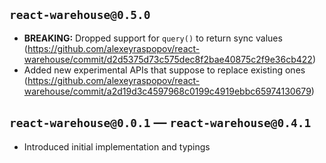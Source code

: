 ## `react-warehouse@0.5.0`

- **BREAKING:** Dropped support for `query()` to return sync values (https://github.com/alexeyraspopov/react-warehouse/commit/d2d5375d73c575dec8f2bae40875c2f9e36cb422)
- Added new experimental APIs that suppose to replace existing ones (https://github.com/alexeyraspopov/react-warehouse/commit/a2d19d3c4597968c0199c4919ebbc65974130679)

## `react-warehouse@0.0.1` — `react-warehouse@0.4.1`

- Introduced initial implementation and typings
